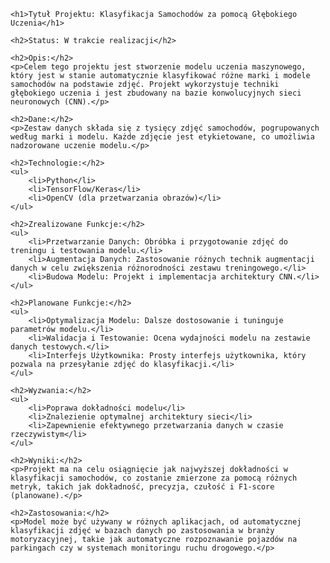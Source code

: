 <!DOCTYPE html>
<html>
<head>
    <title>Klasyfikacja Samochodów za pomocą Głębokiego Uczenia</title>
</head>
<body>

    <h1>Tytuł Projektu: Klasyfikacja Samochodów za pomocą Głębokiego Uczenia</h1>

    <h2>Status: W trakcie realizacji</h2>

    <h2>Opis:</h2>
    <p>Celem tego projektu jest stworzenie modelu uczenia maszynowego, który jest w stanie automatycznie klasyfikować różne marki i modele samochodów na podstawie zdjęć. Projekt wykorzystuje techniki głębokiego uczenia i jest zbudowany na bazie konwolucyjnych sieci neuronowych (CNN).</p>

    <h2>Dane:</h2>
    <p>Zestaw danych składa się z tysięcy zdjęć samochodów, pogrupowanych według marki i modelu. Każde zdjęcie jest etykietowane, co umożliwia nadzorowane uczenie modelu.</p>

    <h2>Technologie:</h2>
    <ul>
        <li>Python</li>
        <li>TensorFlow/Keras</li>
        <li>OpenCV (dla przetwarzania obrazów)</li>
    </ul>

    <h2>Zrealizowane Funkcje:</h2>
    <ul>
        <li>Przetwarzanie Danych: Obróbka i przygotowanie zdjęć do treningu i testowania modelu.</li>
        <li>Augmentacja Danych: Zastosowanie różnych technik augmentacji danych w celu zwiększenia różnorodności zestawu treningowego.</li>
        <li>Budowa Modelu: Projekt i implementacja architektury CNN.</li>
    </ul>

    <h2>Planowane Funkcje:</h2>
    <ul>
        <li>Optymalizacja Modelu: Dalsze dostosowanie i tuninguje parametrów modelu.</li>
        <li>Walidacja i Testowanie: Ocena wydajności modelu na zestawie danych testowych.</li>
        <li>Interfejs Użytkownika: Prosty interfejs użytkownika, który pozwala na przesyłanie zdjęć do klasyfikacji.</li>
    </ul>

    <h2>Wyzwania:</h2>
    <ul>
        <li>Poprawa dokładności modelu</li>
        <li>Znalezienie optymalnej architektury sieci</li>
        <li>Zapewnienie efektywnego przetwarzania danych w czasie rzeczywistym</li>
    </ul>

    <h2>Wyniki:</h2>
    <p>Projekt ma na celu osiągnięcie jak najwyższej dokładności w klasyfikacji samochodów, co zostanie zmierzone za pomocą różnych metryk, takich jak dokładność, precyzja, czułość i F1-score (planowane).</p>

    <h2>Zastosowania:</h2>
    <p>Model może być używany w różnych aplikacjach, od automatycznej klasyfikacji zdjęć w bazach danych po zastosowania w branży motoryzacyjnej, takie jak automatyczne rozpoznawanie pojazdów na parkingach czy w systemach monitoringu ruchu drogowego.</p>

</body>
</html>
